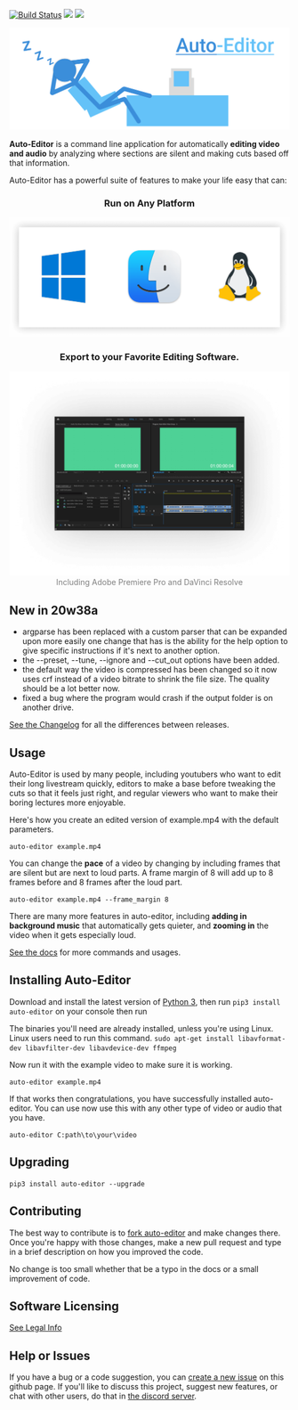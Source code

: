 [![Build Status](https://travis-ci.com/WyattBlue/auto-editor.svg?branch=master)](https://travis-ci.com/WyattBlue/auto-editor)
<a href="https://discord.com/invite/kMHAWJJ/"><img src="https://img.shields.io/badge/discord-kMHAWJJ-brightgreen.svg"></a>
<img src="https://img.shields.io/badge/version-20w38a-blue.svg">
<p align="center"><img src="https://github.com/WyattBlue/auto-editor/blob/master/resources/auto-editor_banner.png" width="700"></p>

**Auto-Editor** is a command line application for automatically **editing video and audio** by analyzing where sections are silent and making cuts based off that information.

Auto-Editor has a powerful suite of features to make your life easy that can:


<h3 align="center">Run on Any Platform</h3>
<p align="center"><img src="https://github.com/WyattBlue/auto-editor/blob/experimental/resources/cross_platform.png" width="600">


<h3 align="center">Export to your Favorite Editing Software.</h2>
<p align="center"><img src="https://github.com/WyattBlue/auto-editor/blob/experimental/resources/premiere_editing.png"><br><span style="color: gray">Including Adobe Premiere Pro and DaVinci Resolve</span></p>

## New in 20w38a
* argparse has been replaced with a custom parser that can be expanded upon more easily one change that has is the ability for the help option to give specific instructions if it's next to another option.
* the --preset, --tune, --ignore and --cut_out options have been added.
* the default way the video is compressed has been changed so it now uses crf instead of a video bitrate to shrink the file size. The quality should be a lot better now.
* fixed a bug where the program would crash if the output folder is on another drive.

[See the Changelog](https://github.com/WyattBlue/auto-editor/blob/master/resources/CHANGELOG.md) for all the differences between releases.

## Usage
Auto-Editor is used by many people, including youtubers who want to edit their long livestream quickly, editors to make a base before tweaking the cuts so that it feels just right, and regular viewers who want to make their boring lectures more enjoyable.

Here's how you create an edited version of example.mp4 with the default parameters.
```
auto-editor example.mp4
```

You can change the **pace** of a video by changing by including frames that are silent but are next to loud parts. A frame margin of 8 will add up to 8 frames before and 8 frames after the loud part.

```
auto-editor example.mp4 --frame_margin 8
```

There are many more features in auto-editor, including **adding in background music** that automatically gets quieter, and **zooming in** the video when it gets especially loud.

[See the docs](https://github.com/WyattBlue/auto-editor/blob/master/resources/docs.md) for more commands and usages.

## Installing Auto-Editor
Download and install the latest version of [Python 3](https://www.python.org/downloads/), then run `pip3 install auto-editor` on your console then run

The binaries you'll need are already installed, unless you're using Linux.
Linux users need to run this command. `sudo apt-get install libavformat-dev libavfilter-dev libavdevice-dev ffmpeg`

Now run it with the example video to make sure it is working.

```
auto-editor example.mp4
```

If that works then congratulations, you have successfully installed auto-editor. You can use now use this with any other type of video or audio that you have.

```
auto-editor C:path\to\your\video
```

## Upgrading
```
pip3 install auto-editor --upgrade
```

## Contributing
The best way to contribute is to [fork auto-editor](https://github.com/WyattBlue/auto-editor/fork) and make changes there. Once you're happy with those changes, make a new pull request and type in a brief description on how you improved the code.

No change is too small whether that be a typo in the docs or a small improvement of code.

## Software Licensing
[See Legal Info](https://github.com/WyattBlue/auto-editor/blob/master/resources/legalinfo.md)

## Help or Issues
If you have a bug or a code suggestion, you can [create a new issue](https://github.com/WyattBlue/auto-editor/issues/new) on this github page. If you'll like to discuss this project, suggest new features, or chat with other users, do that in [the discord server](https://discord.com/invite/kMHAWJJ).